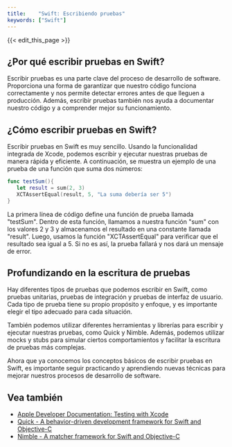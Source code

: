 ```yaml
---
title:    "Swift: Escribiendo pruebas"
keywords: ["Swift"]
---
```


{{< edit_this_page >}}

## ¿Por qué escribir pruebas en Swift?

Escribir pruebas es una parte clave del proceso de desarrollo de software. Proporciona una forma de garantizar que nuestro código funciona correctamente y nos permite detectar errores antes de que lleguen a producción. Además, escribir pruebas también nos ayuda a documentar nuestro código y a comprender mejor su funcionamiento.

## ¿Cómo escribir pruebas en Swift?

Escribir pruebas en Swift es muy sencillo. Usando la funcionalidad integrada de Xcode, podemos escribir y ejecutar nuestras pruebas de manera rápida y eficiente. A continuación, se muestra un ejemplo de una prueba de una función que suma dos números:

```Swift
func testSum(){
   let result = sum(2, 3)
   XCTAssertEqual(result, 5, "La suma debería ser 5")
}
```

La primera línea de código define una función de prueba llamada "testSum". Dentro de esta función, llamamos a nuestra función "sum" con los valores 2 y 3 y almacenamos el resultado en una constante llamada "result". Luego, usamos la función "XCTAssertEqual" para verificar que el resultado sea igual a 5. Si no es así, la prueba fallará y nos dará un mensaje de error.

## Profundizando en la escritura de pruebas

Hay diferentes tipos de pruebas que podemos escribir en Swift, como pruebas unitarias, pruebas de integración y pruebas de interfaz de usuario. Cada tipo de prueba tiene su propio propósito y enfoque, y es importante elegir el tipo adecuado para cada situación.

También podemos utilizar diferentes herramientas y librerías para escribir y ejecutar nuestras pruebas, como Quick y Nimble. Además, podemos utilizar mocks y stubs para simular ciertos comportamientos y facilitar la escritura de pruebas más complejas.

Ahora que ya conocemos los conceptos básicos de escribir pruebas en Swift, es importante seguir practicando y aprendiendo nuevas técnicas para mejorar nuestros procesos de desarrollo de software.

## Vea también

- [Apple Developer Documentation: Testing with Xcode](https://developer.apple.com/documentation/xctest)
- [Quick - A behavior-driven development framework for Swift and Objective-C](https://github.com/Quick/Quick)
- [Nimble - A matcher framework for Swift and Objective-C](https://github.com/Quick/Nimble)